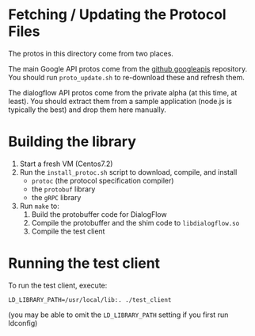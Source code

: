 # Fetching / Updating the Protocol Files

The protos in this directory come from two places.

The main Google API protos come from the 
[github googleapis](https://github.com/googleapis/googleapis) repository. You should run `proto_update.sh` to re-download these 
and refresh them.

The dialogflow API protos come from the private alpha (at this time, at least). You should extract them from a sample application 
(node.js is typically the best) and drop them here manually.

# Building the library

1. Start a fresh VM (Centos7.2)
1. Run the `install_protoc.sh` script to download, compile, and install
   * `protoc` (the protocol specification compiler)
   * the `protobuf` library
   * the `gRPC` library
1. Run `make` to:
   1. Build the protobuffer code for DialogFlow
   1. Compile the protobuffer and the shim code to `libdialogflow.so`
   1. Compile the test client

# Running the test client

To run the test client, execute:

```LD_LIBRARY_PATH=/usr/local/lib:. ./test_client```

(you may be able to omit the `LD_LIBRARY_PATH` setting if you first run ldconfig)
